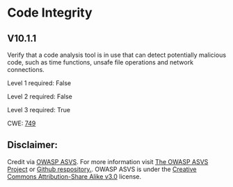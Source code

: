 #  Code Integrity
## V10.1.1
Verify that a code analysis tool is in use that can detect potentially malicious code, such as time functions, unsafe file operations and network connections.
Level 1 required: False
Level 2 required: False
Level 3 required: True
CWE: [749](https://cwe.mitre.org/data/definitions/749)

## Disclaimer:
Credit via [OWASP ASVS](https://owasp.org/www-project-application-security-verification-standard/). For more information visit [The OWASP ASVS Project](https://owasp.org/www-project-application-security-verification-standard/) or [Github respository.](https://github.com/OWASP/ASVS). OWASP ASVS is under the [Creative Commons Attribution-Share Alike v3.0](https://creativecommons.org/licenses/by-sa/3.0/) license.
